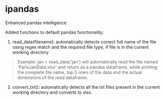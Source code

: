 # ipandas
Enhanced pandas intelligence

Added functions to default pandas functionality:
  1. read_data(filename): automatically detects correct full name of the file using regex match and the required file type, if file is in the current working directory
  > Example: jan = read_data('jan') will automatically read the file named 'ParisJanData.xlsx' and return as a pandas dataframe, while printing the complete file name, top 5 rows of the data and the actual dimensions of the read dataframe.
  2. convert_txt(): automatically detects all the txt files present in the current working directory and converts to xlsx.

